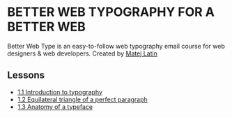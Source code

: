 # BETTER WEB TYPOGRAPHY FOR A BETTER WEB
Better Web Type is an easy-to-follow web typography email course for web designers & web developers.
Created by [Matej Latin](https://betterwebtype.com/)

## Lessons
* [1.1 Introduction to typography](/lessons.md#11-introduction-to-typography)
* [1.2 Equilateral triangle of a perfect paragraph](/lessons.md#12-equilateral-triangle-of-a-perfect-paragraph)
* [1.3 Anatomy of a typeface](/lessons.md#13-anatomy-of-a-typeface)
